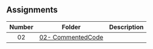 ## Assignments

| Number   | Folder | Description |
| :----:   | ------ | ----------- |
|   02     | [ 02- CommentedCode]( https://github.com/Ladelle/3013-ALG-Augustine/tree/master/Assignments/02-CommentedCode)      |             |